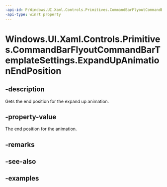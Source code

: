 ```yaml
---
-api-id: P:Windows.UI.Xaml.Controls.Primitives.CommandBarFlyoutCommandBarTemplateSettings.ExpandUpAnimationEndPosition
-api-type: winrt property
---
```


<!-- Property syntax.
public double ExpandUpAnimationEndPosition { get; }
-->

# Windows.UI.Xaml.Controls.Primitives.CommandBarFlyoutCommandBarTemplateSettings.ExpandUpAnimationEndPosition

## -description

Gets the end position for the expand up animation.

## -property-value

The end position for the animation.

## -remarks

## -see-also

## -examples

